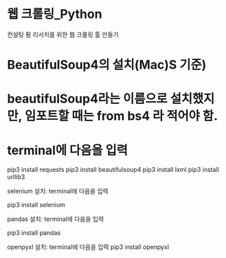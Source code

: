 # 웹 크롤링_Python
컨설팅 펌 리서치를 위한 웹 크롤링 툴 만들기

# BeautifulSoup4의 설치(Mac)S 기준)
# beautifulSoup4라는 이름으로 설치했지만, 임포트할 때는 from bs4 라 적어야 함.
# terminal에 다음을 입력

pip3 install requests
pip3 install beautifulsoup4
pip3 install lxml
pip3 install urllib3

selenium 설치:
terminal에 다음을 입력

pip3 install selenium

pandas 설치:
terminal에 다음을 입력

pip3 install pandas

openpyxl 설치:
terminal에 다음을 입력
pip3 install openpyxl

